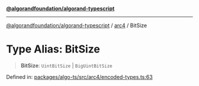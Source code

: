 [**@algorandfoundation/algorand-typescript**](../../../README.md)

***

[@algorandfoundation/algorand-typescript](../../../README.md) / [arc4](../README.md) / BitSize

# Type Alias: BitSize

> **BitSize**: `UintBitSize` \| `BigUintBitSize`

Defined in: [packages/algo-ts/src/arc4/encoded-types.ts:63](https://github.com/algorandfoundation/puya-ts/blob/5bdb536fcbeffa6fe079b274d09cae785c8fb7b7/packages/algo-ts/src/arc4/encoded-types.ts#L63)
